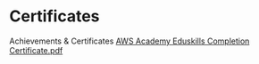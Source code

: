 # Certificates
Achievements &amp; Certificates
[AWS Academy Eduskills Completion Certificate.pdf](https://github.com/AtharvaSayankar/Certificates/files/13975062/AWS.Academy.Eduskills.Completion.Certificate.pdf)
